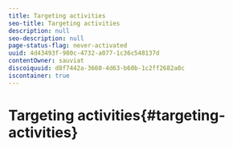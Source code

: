 ```yaml
---
title: Targeting activities
seo-title: Targeting activities
description: null
seo-description: null
page-status-flag: never-activated
uuid: 4d43493f-980c-4732-a077-1c36c548137d
contentOwner: sauviat
discoiquuid: d8f7442a-3660-4d63-b60b-1c2ff2682a0c
iscontainer: true
---
```


# Targeting activities{#targeting-activities}

